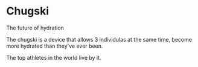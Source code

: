 # Chugski
The future of hydration 

The chugski is a device that allows 3 individulas at the same time, become more hydrated than they've ever been. 

The top athletes in the world live by it. 
